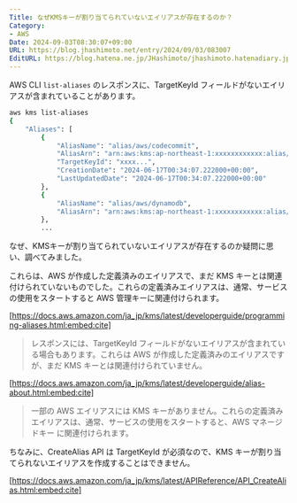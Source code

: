 ```yaml
---
Title: なぜKMSキーが割り当てられていないエイリアスが存在するのか？
Category:
- AWS
Date: 2024-09-03T08:30:07+09:00
URL: https://blog.jhashimoto.net/entry/2024/09/03/083007
EditURL: https://blog.hatena.ne.jp/JHashimoto/jhashimoto.hatenadiary.jp/atom/entry/6802340630903437213
---
```


AWS CLI `list-aliases` のレスポンスに、TargetKeyId フィールドがないエイリアスが含まれていることがあります。

```sh
aws kms list-aliases
{
    "Aliases": [
        {
            "AliasName": "alias/aws/codecommit",
            "AliasArn": "arn:aws:kms:ap-northeast-1:xxxxxxxxxxxx:alias/aws/codecommit",
            "TargetKeyId": "xxxx...",
            "CreationDate": "2024-06-17T00:34:07.222000+00:00",
            "LastUpdatedDate": "2024-06-17T00:34:07.222000+00:00"
        },
        {
            "AliasName": "alias/aws/dynamodb",
            "AliasArn": "arn:aws:kms:ap-northeast-1:xxxxxxxxxxxx:alias/aws/dynamodb"
        },
        ...
```

なぜ、KMSキーが割り当てられていないエイリアスが存在するのか疑問に思い、調べてみました。

<!-- more -->

これらは、AWS が作成した定義済みのエイリアスで、まだ KMS キーとは関連付けられていないものでした。これらの定義済みエイリアスは、通常、サービスの使用をスタートすると AWS 管理キーに関連付けられます。

[https://docs.aws.amazon.com/ja_jp/kms/latest/developerguide/programming-aliases.html:embed:cite]

> レスポンスには、TargetKeyId フィールドがないエイリアスが含まれている場合もあります。これらは AWS が作成した定義済みのエイリアスですが、まだ KMS キーとは関連付けられていません。 

[https://docs.aws.amazon.com/ja_jp/kms/latest/developerguide/alias-about.html:embed:cite]

> 一部の AWS エイリアスには KMS キーがありません。これらの定義済みエイリアスは、通常、サービスの使用をスタートすると、AWS マネージドキー に関連付けられます。  

ちなみに、CreateAlias API は TargetKeyId が必須なので、KMS キーが割り当てられないエイリアスを作成することはできません。

[https://docs.aws.amazon.com/ja_jp/kms/latest/APIReference/API_CreateAlias.html:embed:cite]

